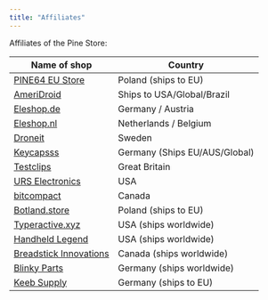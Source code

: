 ```yaml
---
title: "Affiliates"
---
```


Affiliates of the Pine Store:

|Name of shop                                                                                       |Country                        |
|---------------------------------------------------------------------------------------------------|-------------------------------|
|[PINE64 EU Store](https://pine64eu.com/)                                                           |Poland (ships to EU)           |
|[AmeriDroid](https://ameridroid.com/collections/pine)                                              |Ships to USA/Global/Brazil     |
|[Eleshop.de](https://eleshop.de/pinecil-smart-mini-tragbarer-lotkolben.html)                       |Germany / Austria              |
|[Eleshop.nl](https://www.eleshop.nl/pinecil-smart-mini-draagbare-soldeerbout.html)                 |Netherlands / Belgium          |
|[Droneit](https://droneit.se/shop/?filtering=1&filter_brand=pine64)                                |Sweden                         |
|[Keycapsss](https://keycapsss.com/accessories/227/pinecil-v2-smart-mini-portable-soldering-iron)   |Germany (Ships EU/AUS/Global)  |
|[Testclips](https://testclips.co.uk/product-category/pinecil-pine64/)                              |Great Britain                  |
|[URS Electronics](https://www.ursele.com/contact)                                                  |USA                            |
|[bitcompact](https://bitcompact.com/products/pinecil-v2)                                           |Canada                         |
|[Botland.store](https://botland.store/762-pine64-rock64)                                           |Poland (ships to EU)           |
|[Typeractive.xyz](https://typeractive.xyz/products/pinecil)                                        |USA (ships worldwide)          |
|[Handheld Legend](https://handheldlegend.com/collections/soldering-essentials)                     |USA (ships worldwide)          |
|[Breadstick Innovations](https://shop.breadstick.ca/products/pinecil-solder-iron)                  |Canada (ships worldwide)       |
|[Blinky Parts](https://shop.blinkyparts.com/en/Soldering-Iron/)                                    |Germany (ships worldwide)      |
|[Keeb Supply](https://keeb.supply/search?q=Pine)                                                   |Germany (ships to EU)          |